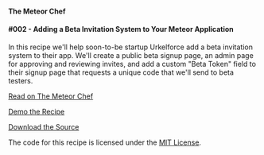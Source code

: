#### The Meteor Chef
#### \#002 - Adding a Beta Invitation System to Your Meteor Application

In this recipe we'll help soon-to-be startup Urkelforce add a beta invitation system to their app. We'll create a public beta signup page, an admin page for approving and reviewing invites, and add a custom "Beta Token" field to their signup page that requests a unique code that we'll send to beta testers.


[Read on The Meteor Chef](http://themeteorchef.com/recipes/adding-a-beta-invitation-system-to-your-meteor-application)

[Demo the Recipe](http://tmc-002-demo.meteor.com)  

[Download the Source](https://github.com/themeteorchef/adding-a-beta-invitation-system-to-your-meteor-application/archive/master.zip)

The code for this recipe is licensed under the [MIT License](http://opensource.org/licenses/MIT).

